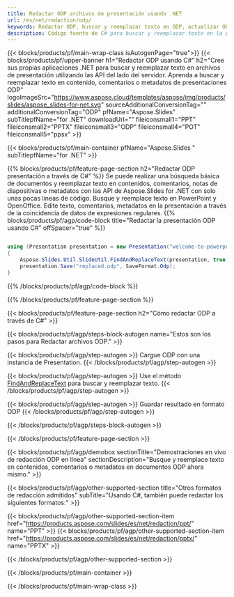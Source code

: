 ```yaml
---
title: Redactar ODP archivos de presentación usando .NET
url: /es/net/redaction/odp/
keywords: Redactar ODP, buscar y reemplazar texto en ODP, actualizar ODP Presentación
description: Código fuente de C# para buscar y reemplazar texto en la presentación ODP.
---
```


{{< blocks/products/pf/main-wrap-class isAutogenPage="true">}}
{{< blocks/products/pf/upper-banner h1="Redactar ODP usando C#" h2="Cree sus propias aplicaciones .NET para buscar y reemplazar texto en archivos de presentación utilizando las API del lado del servidor. Aprenda a buscar y reemplazar texto en contenido, comentarios o metadatos de presentaciones ODP" logoImageSrc="https://www.aspose.cloud/templates/aspose/img/products/slides/aspose_slides-for-net.svg" sourceAdditionalConversionTag="" additionalConversionTag="ODP" pfName="Aspose.Slides" subTitlepfName="for .NET" downloadUrl="" fileiconsmall1="PPT" fileiconsmall2="PPTX" fileiconsmall3="ODP" fileiconsmall4="POT" fileiconsmall5="ppsx" >}}

{{< blocks/products/pf/main-container pfName="Aspose.Slides " subTitlepfName="for .NET" >}}

{{% blocks/products/pf/feature-page-section  h2="Redactar ODP presentación a través de C#" %}}
Se puede realizar una búsqueda básica de documentos y reemplazar texto en contenidos, comentarios, notas de diapositivas o metadatos con las API de Aspose.Slides for .NET con solo unas pocas líneas de código. Busque y reemplace texto en PowerPoint y OpenOffice. Edite texto, comentarios, metadatos en la presentación a través de la coincidencia de datos de expresiones regulares.
{{% blocks/products/pf/agp/code-block title="Redactar la presentación ODP usando C#" offSpacer="true" %}}

```cs

using (Presentation presentation = new Presentation("welcome-to-powerpoint.odp"))
{
    Aspose.Slides.Util.SlideUtil.FindAndReplaceText(presentation, true, "PowerPoint", "Aspose.Slides", null);
    presentation.Save("replaced.odp", SaveFormat.Odp);
}
```

{{% /blocks/products/pf/agp/code-block %}}

{{% /blocks/products/pf/feature-page-section %}}

{{< blocks/products/pf/feature-page-section  h2="Cómo redactar ODP a través de C#" >}}

{{< blocks/products/pf/agp/steps-block-autogen name="Estos son los pasos para Redactar archivos ODP." >}}

{{< blocks/products/pf/agp/step-autogen >}}
Cargue ODP con una instancia de Presentation.
{{< /blocks/products/pf/agp/step-autogen >}}

{{< blocks/products/pf/agp/step-autogen >}}
Use el método [FindAndReplaceText](https://reference.aspose.com/slides/net/aspose.slides.util/slideutil/findandreplacetext/) para buscar y reemplazar texto.
{{< /blocks/products/pf/agp/step-autogen >}}

{{< blocks/products/pf/agp/step-autogen >}}
Guardar resultado en formato ODP
{{< /blocks/products/pf/agp/step-autogen >}}

{{< /blocks/products/pf/agp/steps-block-autogen >}}

{{< /blocks/products/pf/feature-page-section >}}

{{< blocks/products/pf/agp/demobox sectionTitle="Demostraciones en vivo de redacción ODP en línea" sectionDescription="Busque y reemplace texto en contenidos, comentarios o metadatos en documentos ODP ahora mismo." >}}

{{< blocks/products/pf/agp/other-supported-section title="Otros formatos de redacción admitidos" subTitle="Usando C#, también puede redactar los siguientes formatos:" >}}

{{< blocks/products/pf/agp/other-supported-section-item href="https://products.aspose.com/slides/es/net/redaction/ppt/" name="PPT" >}}
{{< blocks/products/pf/agp/other-supported-section-item href="https://products.aspose.com/slides/es/net/redaction/pptx/" name="PPTX" >}}


{{< /blocks/products/pf/agp/other-supported-section >}}

{{< /blocks/products/pf/main-container >}}
    
{{< /blocks/products/pf/main-wrap-class >}}